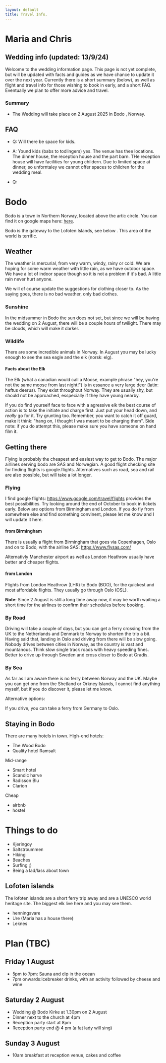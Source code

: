 ```yaml
---
layout: default
title: Travel Info.
---
```


# Maria and Chris 

## Wedding info (updated: 13/9/24)
Welcome to the wedding information page. This page is not yet complete, but will be updated with facts and guides as we have chance to update it over the next year. Currently there is a short summary (below), as well as flight and travel info for those wishing to book in early, and a short FAQ. Eventually we plan to offer more advice and travel.

### Summary
- The Wedding will take place on 2 August 2025 in <ref Bodo> Bodo </ref>, Norway.




## FAQ
- Q: Will there be space for kids.
- A: Yound kids (babs to todlingers) yes. The venue has thee locations. The dinner house, the reception house and the part barn. THe reception house will have facilities for young childern. Due to limited space at dinner, so unforntaley we cannot offer spaces to children for the wedding meal. 

- Q: 

# Bodo
Bodo is a town in Northern Norway, located above the artic circle. You can find it on google maps here: <a href="https://maps.app.goo.gl/4MSZEpyszJbVNWuM8"> here</a>.

Bodo is the gateway to the Lofoten Islands, see below <ref Lofoten>. This area of the world is terrific.

## Weather
The weather is mercurial, from very warm, windy, rainy or cold. We are hoping for some warm weather with little rain, as we have outdoor space. We have a lot of indoor space though so it is not a problem if it's bad. A little rain never hurt anyone.

We will of course update the suggestions for clothing closer to. As the saying goes, there is no bad weather, only bad clothes.

### Sunshine
In the midsummer in Bodo the sun does not set, but since we will be having the wedding on 2 August, there will be a couple hours of twilight. There may be clouds, which will make it darker. 

### Wildlife
There are some incredible animals in Norway. In August you may be lucky enough to see the sea eagle and the elk (norsk: elg). 

#### Facts about the Elk
The Elk (what a canadian would call a Moose, example phrase "hey, you're not the same moose from last night!") is in essance a very large deer (latin: heftus deerus). They exist throughout Norway. They are usually shy, but should not be approached, esspecially if they have young nearby.

If you do find yourself face to face with a agressive elk the best course of action is to take the initiate and charge first. Just put your head down, and _really_ go for it. Try grunting too. Remember, you want to catch it off guard, make it think: "hang on, I thought I was meant to be charging them". Side note: if you do attempt this, please make sure you have someone on hand film it.

## Getting there
Flying is probably the cheapest and easiest way to get to Bodo.
The major airlines serving bodo are SAS and Norwegian. A good flight checking site for finding flights is google.flights. 
Alternatives such as road, sea and rail are also possible, but will take a lot longer.

### Flying
I find google flights: https://www.google.com/travel/flights provides the best possibilities. Try looking around the end of October to book in tickets early. Below are options from Birmingham and London. If you do fly from somewhere else and find something convinent, please let me know and I will update it here.

#### from Birmingham
There is usually a flight from Birmingham that goes via Copenhagen, Oslo and on to Bodo, with the airline SAS: https://www.flysas.com/ 

Alternativly Manchester airport as well as London Heathrow usually have better and cheaper flights.

#### from London
Flights from London Heathrow (LHR) to Bodo (BOO), for the quickest and most affordable flights. They usually go through Oslo (OSL).

**Note**: Since 2 August is still a long time away now, it may be worth waiting a short time for the airlines to confirm their schedules before booking.

### By Road
Driving will take a couple of days, but you can get a ferry crossing from the UK to the Netherlands and Denmark to Norway to shorten the trip a bit. Having said that, landing in Oslo and driving from there will be slow going. Nobody drives between cities in Norway, as the country is vast and mountanous. Think slow single track roads with heavy speeding fines. Better to drive up through Sweden and cross closer to Bodo at Gradis.

### By Sea
As far as I am aware there is no ferry between Norway and the UK. Maybe you can get one from the Shetland or Orkney Islands, I cannot find anything myself, but if you do discover it, please let me know.

Alternative options:

If you drive, you can take a ferry from Germany to Oslo.

## Staying in Bodo
There are many hotels in town. 
High-end hotels:
- The Wood Bodo
- Quality hotel Ramsalt

Mid-range
- Smart hotel
- Scandic harve 
- Radisson Blu
- Clarion

Cheap
- airbnb
- hostel



# Things to do
- Kjeringoy
- Saltstroummen
- Hiking
- Beaches
- Surfing ;)
- Being a lad/lass about town

## Lofoten islands
The lofoten islands are a short ferry trip away and are a UNESCO world heritage site. The biggest elk live here and you may see them.
- henningsvare
- Ure (Maria has a house there)
- Leknes

# Plan (TBC)
## Friday 1 August
- 5pm to 7pm: Sauna and dip in the ocean
- 7pm onwards:Icebreaker drinks, with an activity followed by cheese and wine
## Saturday 2 August
- Wedding @ Bodo Kirke at 1.30pm on 2 August
- Dinner next to the church at 4pm
- Reception party start at 8pm
- Reception party end @ 4 pm (a fat lady will sing)
## Sunday 3 August
- 10am breakfast at reception venue, cakes and coffee

